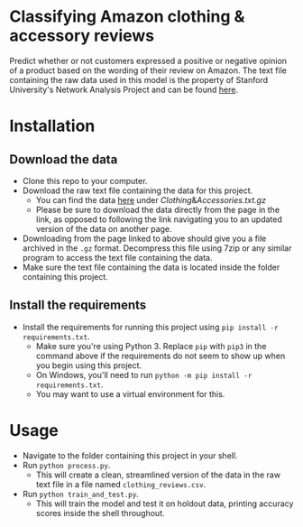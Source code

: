 # <h1>Classifying Amazon clothing & accessory reviews</h1>
Predict whether or not customers expressed a positive or negative opinion of a product based on the wording of their review on Amazon. The text file containing the raw data used in this model is the property of Stanford University's Network Analysis Project and can be found [here](http://snap.stanford.edu/data/web-Amazon-links.html). 

# <h1>Installation</h1>
## Download the data
* Clone this repo to your computer. 
* Download the raw text file containing the data for this project. 
    * You can find the data [here](http://snap.stanford.edu/data/web-Amazon-links.html) under _Clothing_&_Accessories.txt.gz_
    * Please be sure to download the data directly from the page in the link, as opposed to following the link navigating you to an updated version of the data on another page. 
* Downloading from the page linked to above should give you a file archived in the `.gz` format. Decompress this file using 7zip or any similar program to access the text file containing the data. 
* Make sure the text file containing the data is located inside the folder containing this project. 
## Install the requirements
* Install the requirements for running this project using `pip install -r requirements.txt`. 
    * Make sure you're using Python 3. Replace `pip` with `pip3` in the command above if the requirements do not seem to show up when you begin using this project. 
    * On Windows, you'll need to run `python -m pip install -r requirements.txt`. 
    * You may want to use a virtual environment for this. 
# <h1>Usage</h1>
* Navigate to the folder containing this project in your shell. 
* Run `python process.py`. 
    * This will create a clean, streamlined version of the data in the raw text file in a file named `clothing_reviews.csv`. 
* Run `python train_and_test.py`. 
    * This will train the model and test it on holdout data, printing accuracy scores inside the shell throughout. 